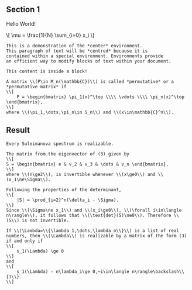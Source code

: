 ## Section 1

Hello World!

\\[ \mu = \frac{1}{N} \sum_{i=0} x_i \\]

```center
This is a demonstration of the *center* environment. 
This paragraph of text will be *centred* because it is 
contained within a special environment. Environments provide 
an efficient way to modify blocks of text within your document.
```

```boxed "hsl(270, 40%, 94% )" "hsl(270, 40%, 75% )"
This content is inside a block!
```

```definition "Permutative Matrix"
A matrix \\(P\in M_n(\mathbb{C})\\) is called *permutative* or a *permutative matrix* if
\\[
    P = \begin{bmatrix} \pi_1(x)^\top \\\\ \vdots \\\\ \pi_n(x)^\top \end{bmatrix},
\\]
where \\(\pi_1,\dots,\pi_n\in S_n\\) and \\(x\in\mathbb{C}^n\\).
```

## Result

```proposition Suleimanova
Every Suleimanova spectrum is realizable.
```

```lemma
The matrix from the eigenvector of (3) given by
\\[
S = \begin{bmatrix} e & v_2 & v_3 & \dots & v_n \end{bmatrix},
\\]
where \\(n\ge2\\), is invertible whenever \\(x\ge0\\) and \\(x_1\ne\Sigma\\).
```

```proof
Following the properties of the determinant,
\\[
    |S| = \prod_{i=2}^n(\delta_i - \Sigma).
\\]
Since \\(\Sigma\ne x_1\\) and \\(x_i\ge0\\), \\(\forall i\in\langle n\rangle\\), it follows that \\(\text{det}(S)\ne0\\). Therefore \\(S\\) is not invertible.
```

```theorem
If \\(\Lambda=\\{\lambda_1,\dots,\lambda_n\\}\\) is a list of real numbers, then \\(\Lambda\\) is realizable by a matrix of the form (3) if and only if 
\\[
    s_1(\Lambda) \ge 0
\\]
and
\\[
    s_1(\Lambda) - n\lambda_i\ge 0,~i\in\langle n\rangle\backslash\\{1\\}.
\\]
```